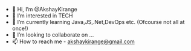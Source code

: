 - 👋 Hi, I’m @AkshayKirange
- 👀 I’m interested in TECH
- 🌱 I’m currently learning Java,JS,.Net,DevOps etc. (Ofcourse not all at once!)
- 💞️ I’m looking to collaborate on ...
- 📫 How to reach me - akshaykirange@gmail.com

<!---
AkshayKirange/AkshayKirange is a ✨ special ✨ repository because its `README.md` (this file) appears on your GitHub profile.
You can click the Preview link to take a look at your changes.
--->
